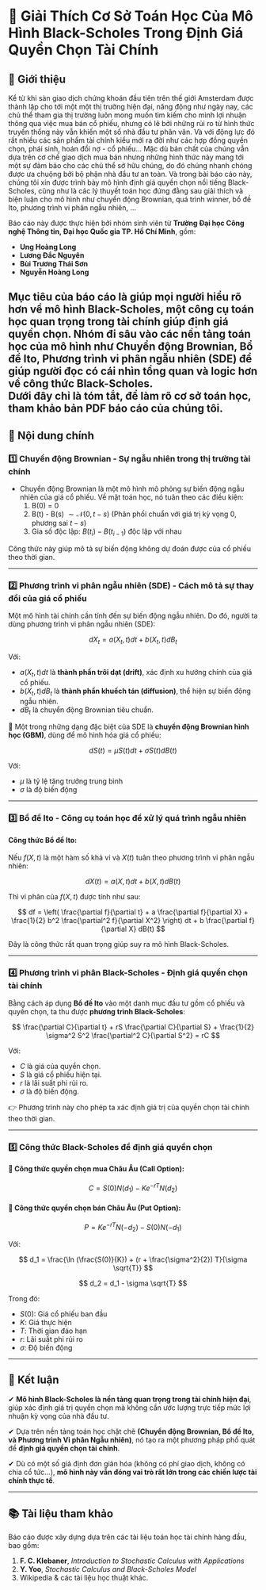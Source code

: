 # 📘 Giải Thích Cơ Sở Toán Học Của Mô Hình Black-Scholes Trong Định Giá Quyền Chọn Tài Chính  

## 📌 Giới thiệu  

Kể từ khi sàn giao dịch chứng khoán đầu tiên trên thế giới Amsterdam được thành lập cho tới một một thị trường hiện đại, năng động như ngày nay, các chủ thể tham gia thị trường luôn mong muốn tìm kiếm cho mình lợi nhuận thông qua việc mua bán cổ phiếu, nhưng có lẽ bởi những rủi ro từ hình thức truyền thống này vẫn khiến một số nhà đầu tư phân vân. Và với động lực đó rất nhiều các sản phẩm tài chính kiểu mới ra đời như các hợp đồng quyền chọn, phái sinh, hoán đổi nợ - cổ phiếu... Mặc dù bản chất của chúng vẫn dựa trên cơ chế giao dịch mua bán nhưng những hình thức này mang tới một sự đảm bảo cho các chủ thể sở hữu chúng, do đó chúng nhanh chóng được ưa chuộng bởi bộ phận nhà đầu tư an toàn. Và trong bài báo cáo này, chúng tôi xin được trình bày mô hình định giá quyền chọn nổi tiếng Black-Scholes, cũng như là các lý thuyết toán học đứng đằng sau giải thích và biện luận cho mô hình như chuyển động Brownian, quá trình winner, bổ đề Ito, phương trình vi phân ngẫu nhiên, ...

Báo cáo này được thực hiện bởi nhóm sinh viên từ **Trường Đại học Công nghệ Thông tin, Đại học Quốc gia TP. Hồ Chí Minh**, gồm:  
- **Ung Hoàng Long**  
- **Lương Đắc Nguyên**  
- **Bùi Trương Thái Sơn**  
- **Nguyễn Hoàng Long**  

Mục tiêu của báo cáo là giúp mọi người hiểu rõ hơn về **mô hình Black-Scholes**, một công cụ toán học quan trọng trong tài chính giúp định giá quyền chọn. Nhóm đi sâu vào các nền tảng toán học của mô hình như **Chuyển động Brownian, Bổ đề Ito, Phương trình vi phân ngẫu nhiên (SDE)** để giúp người đọc có cái nhìn tổng quan và logic hơn về công thức Black-Scholes.  
Dưới đây chỉ là tóm tắt, để làm rõ cơ sở toán học, tham khảo bản PDF báo cáo của chúng tôi.
---

## 📖 Nội dung chính  

### 1️⃣ **Chuyển động Brownian - Sự ngẫu nhiên trong thị trường tài chính**  
- Chuyển động Brownian là một mô hình mô phỏng sự biến động ngẫu nhiên của giá cổ phiếu. Về mặt toán học, nó tuân theo các điều kiện:  
  1. B(0) = 0
  2. B(t) - B(s) $\sim \mathcal{N}(0, t-s)$ (Phân phối chuẩn với giá trị kỳ vọng 0, phương sai $t-s$)  
  3. Gia số độc lập: $B(t_i) - B(t_{i-1})$ độc lập với nhau  

Công thức này giúp mô tả sự biến động không dự đoán được của cổ phiếu theo thời gian.  

---

### 2️⃣ **Phương trình vi phân ngẫu nhiên (SDE) - Cách mô tả sự thay đổi của giá cổ phiếu**  

Một mô hình tài chính cần tính đến sự biến động ngẫu nhiên. Do đó, người ta dùng phương trình vi phân ngẫu nhiên (SDE):  

$$
dX_t = a(X_t, t) dt + b(X_t, t) dB_t
$$  

Với:  
- $a(X_t, t)dt$ là **thành phần trôi dạt (drift)**, xác định xu hướng chính của giá cổ phiếu.  
- $b(X_t, t)dB_t$ là **thành phần khuếch tán (diffusion)**, thể hiện sự biến động ngẫu nhiên.  
- $dB_t$ là chuyển động Brownian tiêu chuẩn.  

📌 Một trong những dạng đặc biệt của SDE là **chuyển động Brownian hình học (GBM)**, dùng để mô hình hóa giá cổ phiếu:  

$$
dS(t) = \mu S(t) dt + \sigma S(t) dB(t)
$$  

Với:  
- $\mu$ là tỷ lệ tăng trưởng trung bình  
- $\sigma$ là độ biến động  

---

### 3️⃣ **Bổ đề Ito - Công cụ toán học để xử lý quá trình ngẫu nhiên**  

#### Công thức Bổ đề Ito:  
Nếu $f(X, t)$ là một hàm số khả vi và $X(t)$ tuân theo phương trình vi phân ngẫu nhiên:  

$$
dX(t) = a(X, t) dt + b(X, t) dB(t)
$$  

Thì vi phân của $f(X, t)$ được tính như sau:  

$$
df = \left( \frac{\partial f}{\partial t} + a \frac{\partial f}{\partial X} + \frac{1}{2} b^2 \frac{\partial^2 f}{\partial X^2} \right) dt + b \frac{\partial f}{\partial X} dB(t)
$$  

Đây là công thức rất quan trọng giúp suy ra mô hình Black-Scholes.  

---

### 4️⃣ **Phương trình vi phân Black-Scholes - Định giá quyền chọn tài chính**  

Bằng cách áp dụng **Bổ đề Ito** vào một danh mục đầu tư gồm cổ phiếu và quyền chọn, ta thu được **phương trình Black-Scholes**:  

$$
\frac{\partial C}{\partial t} + rS \frac{\partial C}{\partial S} + \frac{1}{2} \sigma^2 S^2 \frac{\partial^2 C}{\partial S^2} = rC
$$  

Với:  
- $C$ là giá của quyền chọn.  
- $S$ là giá cổ phiếu hiện tại.  
- $r$ là lãi suất phi rủi ro.  
- $\sigma$ là độ biến động.  

👉 Phương trình này cho phép ta xác định giá trị của quyền chọn tài chính theo thời gian.  

---

### 5️⃣ **Công thức Black-Scholes để định giá quyền chọn**  

#### 🌟 **Công thức quyền chọn mua Châu Âu (Call Option):**  
$$
C = S(0) N(d_1) - K e^{-rT} N(d_2)
$$  

#### 🌟 **Công thức quyền chọn bán Châu Âu (Put Option):**  
$$
P = K e^{-rT} N(-d_2) - S(0) N(-d_1)
$$  

Với:  

$$
d_1 = \frac{\ln (\frac{S(0)}{K}) + (r + \frac{\sigma^2}{2}) T}{\sigma \sqrt{T}}
$$  

$$
d_2 = d_1 - \sigma \sqrt{T}
$$  

Trong đó:  
- $S(0)$: Giá cổ phiếu ban đầu  
- $K$: Giá thực hiện  
- $T$: Thời gian đáo hạn  
- $r$: Lãi suất phi rủi ro  
- $\sigma$: Độ biến động  

---

## 📝 Kết luận  
✔ **Mô hình Black-Scholes là nền tảng quan trọng trong tài chính hiện đại**, giúp xác định giá trị quyền chọn mà không cần ước lượng trực tiếp mức lợi nhuận kỳ vọng của nhà đầu tư.  

✔ Dựa trên nền tảng toán học chặt chẽ **(Chuyển động Brownian, Bổ đề Ito, và Phương trình Vi phân Ngẫu nhiên)**, nó tạo ra một phương pháp phổ quát để **định giá quyền chọn tài chính**.  

✔ Dù có một số giả định đơn giản hóa (không có phí giao dịch, không có chia cổ tức…), **mô hình này vẫn đóng vai trò rất lớn trong các chiến lược tài chính thực tế**.  

---

## 📚 Tài liệu tham khảo  
Báo cáo được xây dựng dựa trên các tài liệu toán học tài chính hàng đầu, bao gồm:  
1. **F. C. Klebaner**, *Introduction to Stochastic Calculus with Applications*  
2. **Y. Yoo**, *Stochastic Calculus and Black-Scholes Model*  
3. Wikipedia & các tài liệu học thuật khác.  
